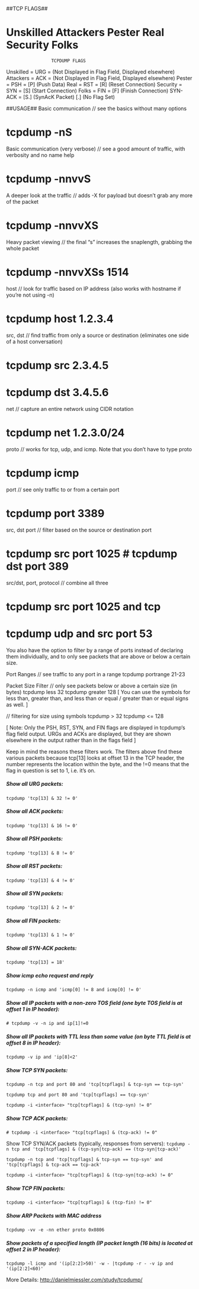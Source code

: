 ##TCP FLAGS##

Unskilled Attackers Pester Real Security Folks
==============================================
                     TCPDUMP FLAGS
Unskilled =  URG  =  (Not Displayed in Flag Field, Displayed elsewhere) 
Attackers =  ACK  =  (Not Displayed in Flag Field, Displayed elsewhere)
Pester    =  PSH  =  [P] (Push Data)
Real      =  RST  =  [R] (Reset Connection)
Security  =  SYN  =  [S] (Start Connection)
Folks     =  FIN  =  [F] (Finish Connection)
          SYN-ACK =  [S.] (SynAcK Packet)
                     [.] (No Flag Set)

##USAGE##
Basic communication // see the basics without many options
# tcpdump -nS

Basic communication (very verbose) // see a good amount of traffic, with verbosity and no name help
# tcpdump -nnvvS

A deeper look at the traffic // adds -X for payload but doesn’t grab any more of the packet
# tcpdump -nnvvXS

Heavy packet viewing // the final “s” increases the snaplength, grabbing the whole packet
# tcpdump -nnvvXSs 1514

host // look for traffic based on IP address (also works with hostname if you’re not using -n) 
# tcpdump host 1.2.3.4

src, dst // find traffic from only a source or destination (eliminates one side of a host conversation) 
# tcpdump src 2.3.4.5 
# tcpdump dst 3.4.5.6

net // capture an entire network using CIDR notation 
# tcpdump net 1.2.3.0/24

proto // works for tcp, udp, and icmp. Note that you don’t have to type proto 
# tcpdump icmp

port // see only traffic to or from a certain port 
# tcpdump port 3389

src, dst port // filter based on the source or destination port 
# tcpdump src port 1025 # tcpdump dst port 389

src/dst, port, protocol // combine all three 
# tcpdump src port 1025 and tcp 
# tcpdump udp and src port 53

You also have the option to filter by a range of ports instead of declaring them individually, and to only see packets that are above or below a certain size.

Port Ranges // see traffic to any port in a range 
tcpdump portrange 21-23

Packet Size Filter // only see packets below or above a certain size (in bytes) 
tcpdump less 32 
tcpdump greater 128
[ You can use the symbols for less than, greater than, and less than or equal / greater than or equal signs as well. ]

// filtering for size using symbols 
tcpdump > 32 
tcpdump <= 128

[ Note: Only the PSH, RST, SYN, and FIN flags are displayed in tcpdump‘s flag field output. URGs and ACKs are displayed, but they are shown elsewhere in the output rather than in the flags field ]

Keep in mind the reasons these filters work. The filters above find these various packets because tcp[13] looks at offset 13 in the TCP header, the number represents the location within the byte, and the !=0 means that the flag in question is set to 1, i.e. it’s on.

##### Show all URG packets:
``tcpdump 'tcp[13] & 32 != 0'``

##### Show all ACK packets:
``tcpdump 'tcp[13] & 16 != 0'``

##### Show all PSH packets:
``tcpdump 'tcp[13] & 8 != 0'``

##### Show all RST packets:
``tcpdump 'tcp[13] & 4 != 0'``

##### Show all SYN packets:
``tcpdump 'tcp[13] & 2 != 0'``

##### Show all FIN packets:
``tcpdump 'tcp[13] & 1 != 0'``

##### Show all SYN-ACK packets:
``tcpdump 'tcp[13] = 18'``

##### Show icmp echo request and reply
``tcpdump -n icmp and 'icmp[0] != 8 and icmp[0] != 0'``

##### Show all IP packets with a non-zero TOS field (one byte TOS field is at offset 1 in IP header):
``# tcpdump -v -n ip and ip[1]!=0``

##### Show all IP packets with TTL less than some value (on byte TTL field is at offset 8 in IP header):
``tcpdump -v ip and 'ip[8]<2'``

##### Show TCP SYN packets:
``tcpdump -n tcp and port 80 and 'tcp[tcpflags] & tcp-syn == tcp-syn'``

``tcpdump tcp and port 80 and 'tcp[tcpflags] == tcp-syn'``

``tcpdump -i <interface> "tcp[tcpflags] & (tcp-syn) != 0"``

##### Show TCP ACK packets:
``# tcpdump -i <interface> "tcp[tcpflags] & (tcp-ack) != 0"``

Show TCP SYN/ACK packets (typically, responses from servers):
``tcpdump -n tcp and 'tcp[tcpflags] & (tcp-syn|tcp-ack) == (tcp-syn|tcp-ack)'``

``tcpdump -n tcp and 'tcp[tcpflags] & tcp-syn == tcp-syn' and 'tcp[tcpflags] & tcp-ack == tcp-ack'``

``tcpdump -i <interface> "tcp[tcpflags] & (tcp-syn|tcp-ack) != 0"``

##### Show TCP FIN packets:
``tcpdump -i <interface> "tcp[tcpflags] & (tcp-fin) != 0"``

##### Show ARP Packets with MAC address
``tcpdump -vv -e -nn ether proto 0x0806``

##### Show packets of a specified length (IP packet length (16 bits) is located at offset 2 in IP header):
``tcpdump -l icmp and '(ip[2:2]>50)' -w - |tcpdump -r - -v ip and '(ip[2:2]<60)'``

More Details: 
http://danielmiessler.com/study/tcpdump/